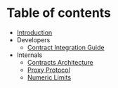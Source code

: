 # Table of contents

* [Introduction](README.md)
* Developers
  * [Contract Integration Guide](INTEGRATION-GUIDE.md)
* Internals
  * [Contracts Architecture](ARCHITECTURE.md)
  * [Proxy Protocol](PROXY-PROTOCOL.md)
  * [Numeric Limits](NUMERIC-LIMITS.md)
